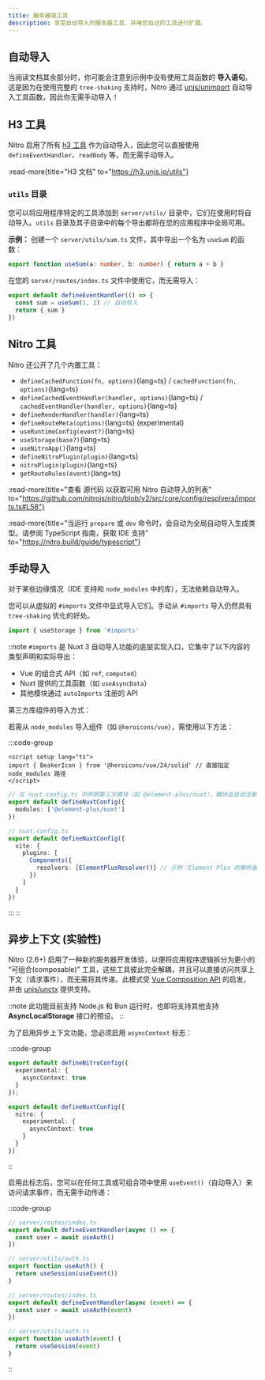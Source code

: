 ```yaml
---
title: 服务器端工具
description: 享受自动导入的服务器工具，并用您自己的工具进行扩展。
---
```


## 自动导入

当阅读文档其余部分时，你可能会注意到示例中没有使用工具函数的 **导入语句**。这是因为在使用完整的 `tree-shaking` 支持时，Nitro 通过 [unjs/unimport](https://github.com/unjs/unimport) 自动导入工具函数，因此你无需手动导入！

## H3 工具

Nitro 启用了所有 [h3 工具](https://h3.unjs.io/utils) 作为自动导入，因此您可以直接使用 `defineEventHandler`、`readBody` 等，而无需手动导入。

:read-more{title="H3 文档" to="https://h3.unjs.io/utils"}

### `utils` 目录

您可以将应用程序特定的工具添加到 `server/utils/` 目录中，它们在使用时将自动导入。`utils` 目录及其子目录中的每个导出都将在您的应用程序中全局可用。

**示例：** 创建一个 `server/utils/sum.ts` 文件，其中导出一个名为 `useSum` 的函数：

```typescript [server/utils/sum.ts]
export function useSum(a: number, b: number) { return a + b }
```

在您的 `server/routes/index.ts` 文件中使用它，而无需导入：

```typescript [server/routes/index.ts]
export default defineEventHandler(() => {
  const sum = useSum(1, 2) // 自动导入
  return { sum }
})
```

## Nitro 工具

Nitro 还公开了几个内置工具：

- `defineCachedFunction(fn, options)`{lang=ts} / `cachedFunction(fn, options)`{lang=ts}
- `defineCachedEventHandler(handler, options)`{lang=ts} / `cachedEventHandler(handler, options)`{lang=ts}
- `defineRenderHandler(handler)`{lang=ts}
- `defineRouteMeta(options)`{lang=ts} (experimental)
- `useRuntimeConfig(event?)`{lang=ts}
- `useStorage(base?)`{lang=ts}
- `useNitroApp()`{lang=ts}
- `defineNitroPlugin(plugin)`{lang=ts}
- `nitroPlugin(plugin)`{lang=ts}
- `getRouteRules(event)`{lang=ts}

:read-more{title="查看 源代码 以获取可用 Nitro 自动导入的列表" to="https://github.com/nitrojs/nitro/blob/v2/src/core/config/resolvers/imports.ts#L58"}

:read-more{title="当运行 `prepare` 或 `dev` 命令时，会自动为全局自动导入生成类型。请参阅 TypeScript 指南，获取 IDE 支持" to="https://nitro.build/guide/typescript"}

## 手动导入

对于某些边缘情况（IDE 支持和 `node_modules` 中的库），无法依赖自动导入。

您可以从虚拟的 `#imports` 文件中显式导入它们。手动从 `#imports` 导入仍然具有 `tree-shaking` 优化的好处。

```typescript [server/plugins/test.ts]
import { useStorage } from '#imports'
```

::note
`#imports` 是 Nuxt 3 自动导入功能的底层实现入口，它集中了以下内容的类型声明和实际导出：

* Vue 的组合式 API（如 `ref`, `computed`）
* Nuxt 提供的工具函数（如 `useAsyncData`）
* 其他模块通过 `autoImports` 注册的 API

第三方库组件的导入方式：

若需从 `node_modules` 导入组件（如 `@heroicons/vue`），需使用以下方法：

:::code-group
```vue [方法一：显式导入路径]
<script setup lang="ts">
import { BeakerIcon } from '@heroicons/vue/24/solid' // 直接指定 node_modules 路径
</script>
```
```typescript [方法二：通过 Nuxt 模块自动导入]
// 在 nuxt.config.ts 中声明第三方模块（如 @element-plus/nuxt），模块会自动注册组件
export default defineNuxtConfig({
  modules: ['@element-plus/nuxt']
})
```
```typescript [方法三：使用 unplugin-vue-components]
// nuxt.config.ts
export default defineNuxtConfig({
  vite: {
    plugins: [
      Components({
        resolvers: [ElementPlusResolver()] // 示例：Element Plus 的解析器
      })
    ]
  }
})
```
:::
::

## 异步上下文 (实验性)

Nitro (2.6+) 启用了一种新的服务器开发体验，以便将应用程序逻辑拆分为更小的 “可组合(composable)” 工具，这些工具彼此完全解耦，并且可以直接访问共享上下文（请求事件），而无需将其传递。此模式受 [Vue Composition API](https://vuejs.org/guide/extras/composition-api-faq.html#why-composition-api) 的启发，并由 [unjs/unctx](https://github.com/unjs/unctx) 提供支持。

::note
此功能目前支持 Node.js 和 Bun 运行时，也即将支持其他支持 **AsyncLocalStorage** 接口的预设。
::

为了启用异步上下文功能，您必须启用 `asyncContext` 标志：

::code-group
```typescript [nitro.config.ts]
export default defineNitroConfig({
  experimental: {
    asyncContext: true
  }
});
```

```typescript [nuxt.config.ts]
export default defineNuxtConfig({
  nitro: {
    experimental: {
      asyncContext: true
    }
  }
})
```
::

启用此标志后，您可以在任何工具或可组合项中使用 `useEvent()`（自动导入）来访问请求事件，而无需手动传递：

::code-group
```typescript [使用异步上下文]
// server/routes/index.ts
export default defineEventHandler(async () => {
  const user = await useAuth()
})

// server/utils/auth.ts
export function useAuth() {
  return useSession(useEvent())
}
```
```typescript [不使用异步上下文]
// server/routes/index.ts
export default defineEventHandler(async (event) => {
  const user = await useAuth(event)
})

// server/utils/auth.ts
export function useAuth(event) {
  return useSession(event)
}
```
::
